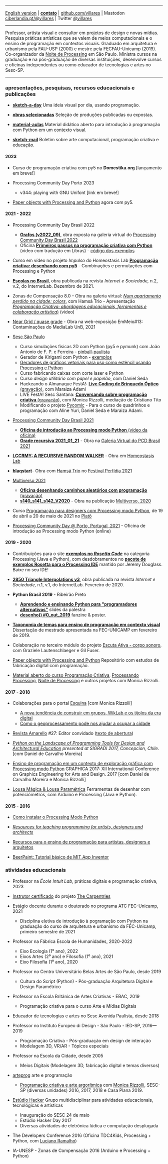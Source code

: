----

 [English version](http://villares.github.io/README-EN)
 | [**contato**](http://abav.lugaralgum.com/contato)
 | [github.com/villares](http://github.com/villares)
 | Mastodon <a rel="me" href="https://ciberlandia.pt/@villares">ciberlandia.pt/@villares</a>
 | Twitter [@villares](http://twitter.com/villares)

----

Professor, artista visual e consultor em projetos de design e novas mídias. Pesquisa práticas artísticas que se valem de meios computacionais e o ensino de programação em contextos visuais. Graduado em arquitetura e urbanismo pela FAU-USP (2000) e mestre pela FECFAU-Unicamp (2019). Co-organizador da [Noite de Processing](https://garoa.net.br/wiki/Noite_de_Processing) em São Paulo. Ministra cursos na graduação e na pós-graduação de diversas instituições, desenvolve cursos e oficinas independentes ou como educador de tecnologias e artes no Sesc-SP. 

----

### apresentações, pesquisas, recursos educacionais e publicações

- [**sketch-a-day**](https://abav.lugaralgum.com/sketch-a-day) Uma ideia visual por dia, usando programação.

- [**obras selecionadas**](selected-work/index.md) Seleção de produções publicadas ou expostas.

- [**material-aulas**](https://abav.lugaralgum.com/material-aulas) Material didático aberto para introdução à programação
com Python em um contexto visual.

- [**sketch-mail**](http://villares.org/sketch-mail)  Boletim sobre  arte computacional, programação criativa e educação.

#### 2023

- Curso de programação criativa com py5 no **Domestika.org** [lançamento em breve!]

- Processing Community Day Porto 2023
   - v344: playing with GNU Unifont [link em breve!]

- [Paper objects with Processing and Python](https://abav.lugaralgum.com/Paper-objects-with-Processing-and-Python/) agora com py5.

#### 2021 - 2022

- Processing Community Day Brasil 2022
     - [**Grafos (v2022_09)**](https://abav.lugaralgum.com/selected-work/grafos-2022-09/), obra exposta na galeria virtual do [Processing Community Day Brasil 2022](https://pcd2022.encontrosdigitais.com.br/galeria/)
     - Oficina [**Primeiros passos na programação criativa com Python**](https://www.youtube.com/watch?v=1JOigKDODsg&list=PLCSyFEVJoho6xaic1oBtiwf8xZCAezIp1&index=11) (vídeo com tradução em Libras) - [código dos exemplos](https://gist.github.com/villares/f2fddca034bce52c5cb0fccd7a505396)
     
- Curso em vídeo no projeto *Impulso* do Homeostasis Lab [**Programação criativa: desenhando com py5**](https://homeostasislab.org/cursos/info/131) - Combinações e permutações com Processing e Python

- [**Escolas no Brasil**](https://revista.internetlab.org.br/escolas-no-brasil/), obra publicada na revista *Internet e Sociedade,* n.2, v.2, do InternetLab. Dezembro de 2021.
 
- Zonas de Compensação 8.0
      - Obra na galeria virtual: [*Num apartamento perdido na cidade: colors*](https://www.youtube.com/watch?v=pz2nTNICrkc), com Hamsá Trio
      - Apresentação [*Programação Criativa:  abordagens educacionais, ferramentas e colaboração artística*)](https://www.youtube.com/watch?v=kYSzygN1EV8) (vídeo)

- [Near Grid / quase grade](https://emmeio13.medialab.unb.br/near-grid/) - Obra na web-exposição EmMeio#13: Contaminações do MediaLab UnB, 2021 
 
- [Sesc São Paulo](https://sescsp.org.br)
     -  Curso simulações físicas 2D com Python (py5 e pymunk) com João Antonio de F. P. e Ferreira - [pinball-paulista](https://github.com/villares/pymunk-pinball-paulista)
     -  Gerador de Kirigami com Python - [exemplos](https://gist.github.com/villares/76f574c4eb750c68fbbb360d7f1754bb)
     -  [Geradores de gráficos vetoriais para uso como estêncil usando Processing e Python](https://github.com/villares/py_estencil)
     -  Curso fabricando caixas com corte laser e Python
     -  Curso *design utilitário com papel e papelão*, com Daniel Seda
     -  Hackeando o Almanaque FestA!: [**Live Coding de Brinquedo Óptico** (gravação)](https://www.youtube.com/watch?v=olSL2MdzKNk), com Maraiza Adami
     -  LIVE FestA! Sesc Santana: [**Conversando sobre programação criativa** (gravação)](https://www.youtube.com/watch?v=tUqXdc9SJCs), com Monica Rizzolli, mediação de Cristiano Tito
     -  Modificando o projeto [Pycomic](http://github.com/webtiras) - Para o curso de quadrinhos e programação com Aline Yuri, Daniel Seda e Maraiza Adami.  
- [Processing Community Day Brasil 2021](https://pcd.encontrosdigitais.com.br)
    - [**Oficina de introdução ao Processing modo Python** (vídeo da oficina)](https://youtu.be/Lhk3huuxs3g) 
    - [**Grade recursiva 2021_01_21**](https://abav.lugaralgum.com/selected-work/recursive-grid/) - Obra na [Galeria Virtual do PCD Brasil 2021](https://pcd.encontrosdigitais.com.br/galeria/) 
      
- [**LCCRMY: A RECURSIVE RANDOM WALKER**](https://abav.lugaralgum.com/selected-work/LCCRMY_v2021_04_30/) - Obra em [Homeostasis Lab](https://homeostasislab.org/)

- [**blaqstart**](https://www.lugaralgum.com/hamsatrio/blaqstar/)- Obra com [Hamsá Trio](https://hamsatrio.lugaralgum.com) no [Festival Perfídia 2021](https://www.plataformaperfidia.com/perfidia-online-2021)

- [Multiverso 2021](https://multiverso.cc)
     - [**Oficina desenhando caminhos aleatórios com programação** (gravação)](https://www.youtube.com/watch?v=frwHqc5SBGc)
     - [**s140_s141_s142_V2020**](https://abav.lugaralgum.com/selected-work/s140_s141_s142_v2020) - Obra na publicação [Multiverso, 2020](https://multiverso-docs.s3-sa-east-1.amazonaws.com/multiverso-1a-edicao.pdf)

- Curso [Programação para designers com Processing modo Python](https://plato.studio/Programacao-para-designers), de 19 de abril a 20 de maio de 2021 no [Platô](https://plato.studio)

- [Processing Community Day @ Porto, Portugal, 2021](https://pcd.fba.up.pt/2021/) - Oficina de introdução ao Processing modo Python (online)
 
#### 2019 - 2020

- Contribuições para o site  [**exemplos no *Rosetta Code***](http://rosettacode.org/wiki/Category:Processing) na categoria Processing (Java e Python), com desdobramentos no  [**pacote de exemplos Rosetta para o Processing IDE**](https://github.com/jeremydouglass/rosetta_examples_p5) mantido por Jeremy Douglass. Baixe no seu IDE!

- [**2850 Triangle Interpolations v3**](https://revista.internetlab.org.br/2850-interpolações-de-triângulos-v3/), obra publicada na revista *Internet e Sociedade,* n.1, v.1, do InternetLab. Fevereiro de 2020.

- **Python Brasil 2019** - Ribeirão Preto
  
  - [**Aprendendo e ensinando Python para "programadores alternativos"**](https://abav.lugaralgum.com/palestras/pybr2019/) slides da palestra
  - [**desenho() #0_out_2019**](http://desenho.lugaralgum.com/) fanzine & poster.

- [**Taxonomia de temas para ensino de programação em contexto visual**](https://abav.lugaralgum.com/mestrado) Dissertação de mestrado apresentada na FEC-UNICAMP em fevereiro de 2019.

- Colaboração no terceiro módulo do projeto [Escuta Ativa - corpo sonoro](https://grazielelautenschlaeger.com/portfolio/escuta-ativa/), com Graziele Lautenschlaeger e Gil Fuser.

- [Paper objects with Processing and Python](https://github.com/villares/Paper-objects-with-Processing-and-Python) Repositório com estudos de fabricação digital com programação.

- [Material aberto do curso Programação Criativa](http://arteprog.space/programacao-criativa), [Processando Processing](https://arteprog.space/Processando-Processing), [Noite de Processing](https://garoa.net.br/wiki/Noite_de_Processing) e outros projetos com Monica Rizzolli. 

#### 2017 - 2018
  
- Colaborações para o portal [Esquina](https://web.archive.org/web/20201128041827/https://www.esquina.net.br/author/alexandre-vilares/) [com Monica Rizzolli]
  
  - [A nova tendência de construir em grupos, WikLab e os tijolos da era digital](http://www.esquina.net.br/2018/01/22/a-nova-tendencia-de-construir-em-grupos-wiklab-e-os-tijolos-da-era-digital/)
  - [Como o geoprocessamento pode nos ajudar a ocupar a cidade](http://www.esquina.net.br/2017/10/23/como-o-geoprocessamento-pode-nos-ajudar-a-ocupar-a-cidade/)

- [Revista Amarello](http://www.amarello.com.br) #27: Editor convidado ([texto de abertura](https://github.com/villares/villares.github.io/blob/master/assets/editorial_Amarello%2327.pdf)) 

- *[Python on the Landscape of Programming Tools for Design and Architectural Education](https://villares.github.io/mestrado/VILLARES_MOREIRA_SIGRADI_2017) presented at SIGRADI 2017, Concepcíon, Chile.* [com Daniel de Carvalho Moreira]

- [Ensino de programação em um contexto de exploração gráfica com Processing modo Python](https://villares.github.io/mestrado/VILLARES_MOREIRA_GOMES_GRAPHICA_2017) GRAPHICA 2017: XII International Conference on Graphics Engineering for Arts and Design. 2017 [com Daniel de Carvalho Moreira e Monica Rizzolli]

- [Lousa Mágica & Lousa Paramétrica](https://githtb.com/lousa-magica) Ferramentas de desenhar com potenciômetros, com Arduino e Processing (Java e Python).

#### 2015 - 2016

- [Como instalar o Processing Modo Python](https://villares.github.io/como-instalar-o-processing-modo-python/) 

- *[Resources for teaching programming for artists, designers and architects](https://villares.github.io/Resources-for-teaching-programming/)*

- [Recursos para o ensino de programação para artistas, designers e arquitetos](https://villares.github.io/Recursos-para-o-ensino-de-programacao) 

- [BeerPaint: Tutorial básico de MIT App Inventor](https://gumroad.com/l/kXiHW)

### atividades educacionais

- Professor na *École Intuit Lab*, práticas digitais e programação criativa, 2023

- [Instrutor certificado](https://carpentries.org/instructors/) do projeto [The Carpentries](https://carpentries.org/)

- Estágio docente durante o doutorado no programa ATC FEC-Unicamp, 2021
  
  - Disciplina eletiva de introdução à pogramação com Python na graduação do curso de arquitetura e urbanismo da FEC-Unicamp, primeiro semestre de 2021

- Professor na Fábrica Escola de Humanidades, 2020-2022

  - Eixo Ecologia (1⁰ ano), 2022  
  - Eixos Artes (2⁰ ano) e Filosofia (1⁰ ano), 2021
  - Eixo Filosofia (1⁰ ano), 2020

- Professor no Centro Universitário Belas Artes de São Paulo, desde 2019
  
  - Cultura do Script (Python) - Pós-graduação Arquitetura Digital e Design Paramétrico

- Professor na Escola Britânica de Artes Criativas - EBAC, 2019
  
  - Programação criativa para o curso Arte e Mídias Digitais

- Educador de tecnologias e artes no Sesc Avenida Paulista, desde 2018

- Professor no Instituto Europeo di Design - São Paulo - IED-SP,  2016—2019
  
  - Programação Criativa - Pós-graduação em design de interação
  - Modelagem 3D, VR/AR - Tópicos especiais

- Professor na Escola da Cidade, desde 2005
  
  - Meios Digitais (Modelagem 3D, fabricação digital e temas diversos)

- [arteprog](http://arteprog.space) arte e programação
  
  - [Programação criativa e arte argorítmica](http://arteprog.space/programacao-criativa) com [Monica Rizzolli](https://github.com/monicarizzolli), SESC-SP (diversas unidades) 2016, 2017, 2018 e Casa Plana 2019.

- [Estúdio Hacker](https://estudiohacker.io) Grupo multidisciplinar para atividades educacionais, tecnológicas e artísticas
  
  - Inauguração do SESC 24 de maio
  - Estúdio Hacker Day 2017
  - Diversas atividades de eletrônica lúdica e computação desplugada

- The Developers Conference 2016 (Oficina TDC4Kids, Processing + Python, com [Luciano Ramalho](https://github.com/ramalho))

- IA-UNESP - Zonas de Compensação 2016 (Arduino e Processing + Python)

<a rel="me" href="https://mastodon.social/@villares"> </a>
